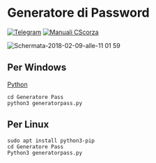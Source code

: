 # Generatore di Password

[![Telegram](https://img.shields.io/badge/Telegram-CScorza%20%22Indagini%20Telematiche%22-informational)](https://t.me/+kP_uYlc6-345Njc8)
[![**Manuali CScorza**](https://img.shields.io/badge/CScorza-Manuali-green)](https://drive.google.com/drive/folders/14jbOwS4GBSJhXP2BJk-TFCSMIzbZLBlj?usp=share_link)

![Schermata-2018-02-09-alle-11 01 59](https://user-images.githubusercontent.com/98583912/191507159-7c82360d-6bc7-4603-97c0-039990dd4c67.jpg)

## Per Windows
[Python](https://www.python.org/downloads/)
```
cd Generatore Pass
python3 generatorpass.py
```
## Per Linux
```
sudo apt install python3-pip
cd Generatore Pass
Python3 generatorpass.py
```
